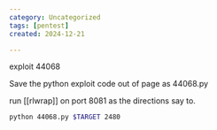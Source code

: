 ```yaml
---
category: Uncategorized
tags: [pentest]
created: 2024-12-21

---
```

exploit 44068

Save the python exploit code out of page as 44068.py

run [[rlwrap]] on port 8081 as the directions say to.

```bash - kali
python 44068.py $TARGET 2480
```

